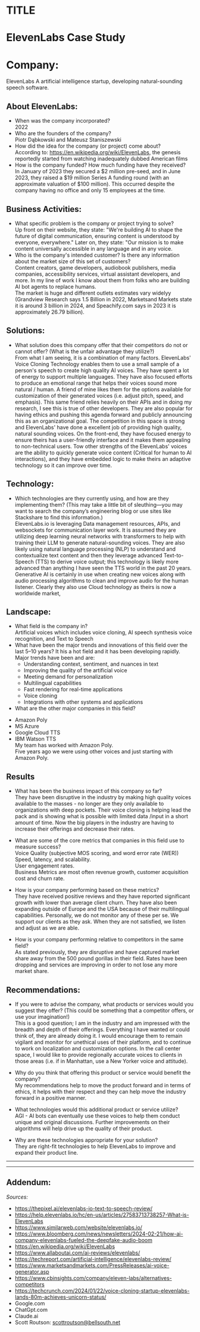 # **TITLE**
 # **ElevenLabs Case Study**
 
# Company:  
ElevenLabs
A artificial intelligence startup, developing natural-sounding speech software.
## About ElevenLabs:
* When was the company incorporated?  
2022
* Who are the founders of the company?  
Piotr Dąbkowski and Mateusz Staniszewski
* How did the idea for the company (or project) come about?  
According to: https://en.wikipedia.org/wiki/ElevenLabs, the genesis reportedly started from watching inadequately dubbed American films
* How is the company funded? How much funding have they received?  
In January of 2023 they secured a $2 million pre-seed, and in June 2023, they raised a $19 million Series A funding round (with an approximate valuation of $100 million).  This occurred despite the company having no office and only 15 employees at the time.

## **Business Activities:**
* What specific problem is the company or project trying to solve?  
Up front on their website, they state:
"We're building AI to shape the future of digital communication, ensuring content is understood by everyone, everywhere."
Later on, they state: "Our mission is to make content universally accessible in any language and in any voice.
* Who is the company's intended customer? Is there any information about the market size of this set of customers?  
Content creators, game developers, audiobook publishers, media companies, accessibility services, virtual assistant developers, and more.  In my line of work I know about them from folks who are building AI bot agents to replace humans.  
   The market is huge and different outlets estimates vary widelyy (Grandview Research says 1.5 Billion in 2022, Marketsand Markets state it is around 3 billion in 2024, and Speachify.com says in 2023 it is approximately 26.79 billion).

## **Solutions:**
* What solution does this company offer that their competitors do not or cannot offer? (What is the unfair advantage they utilize?)  
From what I am seeing, it is a combination of many factors.  ElevenLabs' Voice Cloning Technology enables them to use a small sample of a person's speech to create high quality AI voices.  They have spent a lot of energy to support multiple languages.  They have also focused efforts to produce an emotional range that helps their voices sound more natural / human. A friend of mine likes them for the options available for customization of their generated voices (i.e. adjust pitch, speed, and emphasis). This same friend relies heavily on their APIs and in doing my research, I see this is true of other developers.  They are also popular for having ethics and pushing this agenda forward and publicly announcing this as an organizational goal. The competition in this space is strong and ElevenLabs' have done a excellent job of providing high quality, natural sounding voices.  On the front-end, they have focused energy to ensure theirs has a user-friendly interface and it makes them appealing to non-technical users.  Tow other strengths of the ElevenLabs' voices are the ability to quickly generate voice content (Critical for human to AI interactions), and they have embedded logic to make theirs an adaptive technology so it can improve over time.

## **Technology:**

* Which technologies are they currently using, and how are they implementing them? (This may take a little bit of sleuthing&mdash;you may want to search the company’s engineering blog or use sites like Stackshare to find this information.)  
ElevenLabs.io is leveraging Data management resources, APIs, and websockets for communication layer work.  It is assumed they are utilizing deep learning neural networks with transformers to help with training their LLM to generate natural-sounding voices.  They are also likely using natural language processing (NLP) to understand and contextualize text content and then they leverage advanced Text-to-Speech (TTS) to derive voice output; this technology is likely more advanced than anything I have seen the TTS world in the past 20 years.  Generative AI is certainly in use when creating new voices along with audio processing algorithms to clean and improve audio for the human listener.  Clearly they also use Cloud technology as theirs is now a worldwide market,  


## **Landscape:**

* What field is the company in?  
Artificial voices which includes voice cloning, AI speech synthesis voice recognition, and Text to Speech 
* What have been the major trends and innovations of this field over the last 5&ndash;10 years?
It his a hot field and it has been developing rapidly. Major trends have been and are: 
  - Understanding context, sentiment, and nuances in text
  - Improving the quality of the artificial voice 
  - Meeting demand for personalization
  - Multilingual capabilities
  - Fast rendering for real-time applications
  - Voice cloning 
  - Integrations with other systems  and applications  
* What are the other major companies in this field?  
 - Amazon Poly 
 - MS Azure 
 - Google Cloud TTS  
 - IBM Watson TTS  
  My team has worked with Amazon Poly.  
  Five years ago we were using other voices and just starting with Amazon Poly. 

## **Results**

* What has been the business impact of this company so far?  
They have been disruptive in the industry by making high quality voices available to the masses - no longer are they only available to organizations with deep pockets.  Their voice cloning is helping lead the pack and is showing what is possible with limited data /input in a short amount of time. Now the big players in the industry are having to increase their offerings and decrease their rates.


* What are some of the core metrics that companies in this field use to measure success?  
Voice Quality (subjective MOS scoring, and word error rate (WER))  
Speed, latency, and scalability.  
User engagement rates.  
Business Metrics are most often revenue growth, customer acquisition cost and churn rate.  

- How is your company performing based on these metrics?  
They have received positive reviews and they have reported significant growth with lower than average client churn.  They have also been expanding outside of Europe and the USA because of their multilingual capabilities.
   Personally, we do not monitor any of these per se.  We support our clients as they ask. When they are not satisfied, we listen and adjust as we are able.

* How is your company performing relative to competitors in the same field?  
As stated previously, they are disruptive and have captured market share away from the 500 pound gorillas in their field.  Rates have been dropping and services are improving in order to not lose any more market share.

## **Recommendations:**

* If you were to advise the company, what products or services would you suggest they offer? (This could be something that a competitor offers, or use your imagination!)  
This is a good question; I am in the industry and am impressed with the breadth and depth of their offerings.  Everything I have wanted or could think of, they are already doing it.  I would encourage them to remain vigilant and monitor for unethical uses of their platform, and to continue to work on localization and customization options.  In the call center space, I would like to provide regionally accurate voices to clients in those areas (i.e. if in Manhattan, use a New Yorker voice and attitude).


* Why do you think that offering this product or service would benefit the company?  
My recommendations help to move the product forward and in terms of ethics, it helps with their respect and they can help move the industry forward in a positive manner.

* What technologies would this additional product or service utilize?  
AGI - AI bots can eventually use these voices to help them conduct unique and original discussions.  Further improvements on their algorithms will help drive up the quality of their product.

* Why are these technologies appropriate for your solution?  
They are right-fit technologies to help ElevenLabs to improve and expand their product line.

***
***

## **Addendum:**    
*Sources:*  
 - https://thepixel.ai/elevenlabs-io-text-to-speech-review/
 - https://help.elevenlabs.io/hc/en-us/articles/27583713738257-What-is-ElevenLabs
 - https://www.similarweb.com/website/elevenlabs.io/
 - https://www.bloomberg.com/news/newsletters/2024-02-21/how-ai-company-elevenlabs-fueled-the-deepfake-audio-boom  
 - https://en.wikipedia.org/wiki/ElevenLabs  
 - https://www.allaboutai.com/ai-reviews/elevenlabs/  
 - https://techreport.com/artificial-intelligence/elevenlabs-review/  
- https://www.marketsandmarkets.com/PressReleases/ai-voice-generator.asp  
 - https://www.cbinsights.com/company/eleven-labs/alternatives-competitors  
 - https://techcrunch.com/2024/01/22/voice-cloning-startup-elevenlabs-lands-80m-achieves-unicorn-status/  
 - Google.com 
 - ChatGpt.com
 - Claude.ai  
  - Scott Routson:  scottroutson@bellsouth.net




